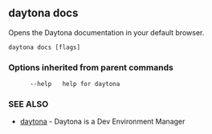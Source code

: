 ## daytona docs

Opens the Daytona documentation in your default browser.

```
daytona docs [flags]
```

### Options inherited from parent commands

```
      --help   help for daytona
```

### SEE ALSO

* [daytona](daytona.md)	 - Daytona is a Dev Environment Manager

